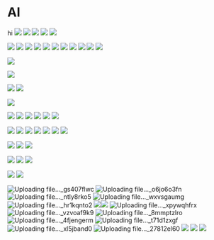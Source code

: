 # AI

hi
![](https://i.imgur.com/Z6iYuQw.png)
![](https://i.imgur.com/Vcrpjix.png)
![](https://i.imgur.com/8KrXhTJ.png)
![](https://i.imgur.com/qitlhqO.png)
![](https://i.imgur.com/BXRkeSt.png)


![](https://i.imgur.com/3qbftwR.png)
![](https://i.imgur.com/P4SaQd1.png)
![](https://i.imgur.com/2bHyT83.png)
![](https://i.imgur.com/BQf6kgS.png)
![](https://i.imgur.com/OY9frRR.png)
![](https://i.imgur.com/ctDecHF.png)
![](https://i.imgur.com/CWKdycg.png)
![](https://i.imgur.com/CWKdycg.png)
![](https://i.imgur.com/J4JW0fo.png)
![](https://i.imgur.com/WCJCiEm.png)
![](https://i.imgur.com/5bezay1.png)


![](https://i.imgur.com/yRbT0Jy.png)

![](https://i.imgur.com/YFj8KyX.png)

![](https://i.imgur.com/DPHzGlK.png)
![](https://i.imgur.com/y7pdUbK.jpg)

![](https://i.imgur.com/b0Xkpcc.png)

![](https://i.imgur.com/2vShGkO.png)
![](https://i.imgur.com/5VgEYKR.png)
![](https://i.imgur.com/hWL4MHj.png)
![](https://i.imgur.com/nD0U5Rn.png)
![](https://i.imgur.com/D318e28.png)
![](https://i.imgur.com/tMLCm9D.png)

![](https://i.imgur.com/5ULCa9f.png)
![](https://i.imgur.com/gwVmVyV.png)
![](https://i.imgur.com/mX6faiP.png)
![](https://i.imgur.com/fZsWEwN.png)
![](https://i.imgur.com/BK8j8c5.png)
![](https://i.imgur.com/mIBAdk2.png)
![](https://i.imgur.com/gmflkp0.png)

![](https://i.imgur.com/uu6oHRp.png)
![](https://i.imgur.com/EWja0vX.png)
![](https://i.imgur.com/LfHiK0W.png)

![](https://i.imgur.com/AC7Uj77.png)
![](https://i.imgur.com/2RSkkpa.jpg)
![](https://i.imgur.com/bcFGxga.jpg)

![](https://i.imgur.com/f7Qf5GO.png)
![](https://i.imgur.com/dZzy9R3.jpg)

![Uploading file..._gs407flwc]()
![Uploading file..._o6jo6o3fn]()
![Uploading file..._ntly8rko5]()
![Uploading file..._wxvsgaumg]()
![Uploading file..._hr1kqnto2]()
![](https://i.imgur.com/CeP4AsI.jpg)![](https://i.imgur.com/CeP4AsI.jpg)
![Uploading file..._xpywqhfrx]()
![Uploading file..._vzvoaf9k9]()
![Uploading file..._8mmptzlro]()
![Uploading file..._4fjengerm]()
![Uploading file..._t71d1zxgf]()
![Uploading file..._xl5jband0]()
![Uploading file..._27812el60]()
![](https://i.imgur.com/nln0c2P.jpg)
![](https://i.imgur.com/X7MhxCX.jpg)
![](https://i.imgur.com/9IeHVo3.jpg)
